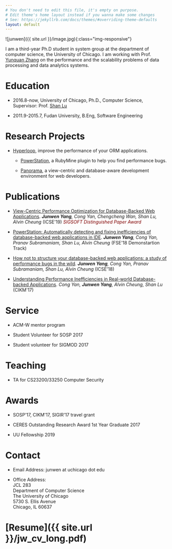 ```yaml
---
# You don't need to edit this file, it's empty on purpose.
# Edit theme's home layout instead if you wanna make some changes
# See: https://jekyllrb.com/docs/themes/#overriding-theme-defaults
layout: default 
---
```


![junwen]({{ site.url }}/image.jpg){:class="img-responsive"}


I am a third-year Ph.D student in system group at the department of computer science, the University of Chicago. I am working with Prof. [Yunquan Zhang](http://people.cs.uchicago.edu/~shanlu) on the performance and the scalability problems of
data processing and data analytics systems.

# Education
- 2016.8-now, University of Chicago, Ph.D., Computer Science, Supervisor: Prof. [Shan Lu](http://people.cs.uchicago.edu/~shanlu)

- 2011.9-2015.7, Fudan University, B.Eng, Software Engineering

# Research Projects

- [Hyperloop](http://hyperloop.cs.uchicago.edu), improve the performance of your ORM applications.

   - [PowerStation](http://hyperloop.cs.uchicago.edu/powerstation), a RubyMine plugin to help you find performance bugs.
   
   - [Panorama](https://hyperloop-rails.github.io/panorama/), a view-centric and database-aware development environment for web developers.
   

# Publications


- [View-Centric Performance Optimization for Database-Backed Web Applications](#). ***Junwen Yang**, Cong Yan, Chengcheng Wan, Shan Lu, Alvin Cheung* (ICSE'19)  <i class='fas fa-medal' style='font-size:24px;color:red'></i> <font color="maroon"><i>SIGSOFT Distinguished Paper Award</i></font>


- [PowerStation: Automatically detecting and fixing inefficiencies of database-backed web applications in IDE](https://hyperloop-rails.github.io/powerstation.pdf). ***Junwen Yang**, Cong Yan, Pranav Subramaniam, Shan Lu, Alvin Cheung* (FSE'18 Demonstartion Track)

- [How not to structure your database-backed web applications: a study of performance bugs in the wild](https://hyperloop-rails.github.io/220-HowNotStructure.pdf). ***Junwen Yang**, Cong Yan, Pranav Subramaniam, Shan Lu, Alvin Cheung* (ICSE'18)
   
- [Understanding Performance Inefficiencies in Real-world Database-backed Applications](https://hyperloop-rails.github.io/study_db.pdf). *Cong Yan, **Junwen Yang**, Alvin Cheung, Shan Lu* (CIKM'17)



# Service

- ACM-W mentor program

- Student Volunteer for SOSP 2017

- Student volunteer for SIGMOD 2017

# Teaching

- TA for CS23200/33250 Computer Security

# Awards

- SOSP'17, CIKM'17, SIGIR'17 travel grant

- CERES Outstanding Research Award 1st Year Graduate 2017

- UU Fellowship 2019

# Contact

- Email Address: junwen at uchicago dot edu

- Office Address: <br/>
   JCL 283 <br/>
   Department of Computer Science <br/>
   The University of Chicago <br/>
   5730 S. Ellis Avenue <br/>
   Chicago, IL 60637 <br/>

# [Resume]({{ site.url }}/jw_cv_long.pdf)

